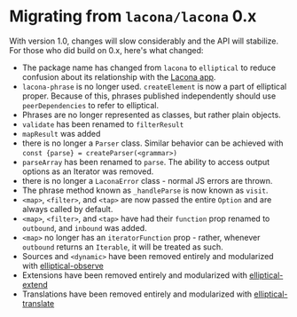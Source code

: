 # Migrating from `lacona/lacona` 0.x

With version 1.0, changes will slow considerably and the API will stabilize.
For those who did build on 0.x, here's what changed: 

- The package name has changed from `lacona` to `elliptical` to
  reduce confusion about its relationship with the
  [Lacona app](http://lacona.io).
- `lacona-phrase` is no longer used. `createElement` is now a part of
  elliptical proper. Because of this, phrases published independently
  should use `peerDependencies` to refer to elliptical.
- Phrases are no longer represented as classes, but rather plain objects.
- `validate` has been renamed to `filterResult`
- `mapResult` was added
- there is no longer a `Parser` class. Similar behavior can be achieved with
  `const {parse} = createParser(<grammar>)`
- `parseArray` has been renamed to `parse`. The ability to access output
  options as an Iterator was removed.
- there is no longer a `LaconaError` class - normal JS errors are thrown.
- The phrase method known as `_handleParse` is now known as `visit`.
- `<map>`, `<filter>`, and `<tap>` are now passed the entire `Option`
  and are always called by default.
- `<map>`, `<filter>`, and `<tap>` have had their `function` prop renamed to
  `outbound`, and `inbound` was added.
- `<map>` no longer has an `iteratorFunction` prop - rather, whenever
  `outbound` returns an `Iterable`, it will be treated as such.
- Sources and `<dynamic>` have been removed entirely and modularized with
  [elliptical-observe](https://github.com/brandonhorst/elliptical-observe)
- Extensions have been removed entirely and modularized with
  [elliptical-extend](https://github.com/brandonhorst/elliptical-extend)
- Translations have been removed entirely and modularized with
  [elliptical-translate](https://github.com/brandonhorst/elliptical-translate)